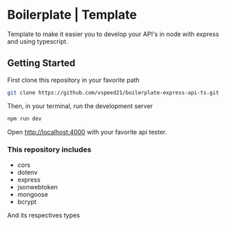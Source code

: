 # Boilerplate | Template

Template to make it easier you to develop your API's in node with express and using typescript.

## Getting Started
First clone this repository in your favorite path
```bash
git clone https://github.com/vspeed21/boilerplate-express-api-ts.git
```

Then, in your terminal, run the development server
```bash
npm run dev
```
Open [http://localhost:4000](http://localhost:4000) with your favorite api tester.

### This repository includes
- cors
- dotenv
- express
- jsonwebtoken
- mongoose
- bcrypt

And its respectives types